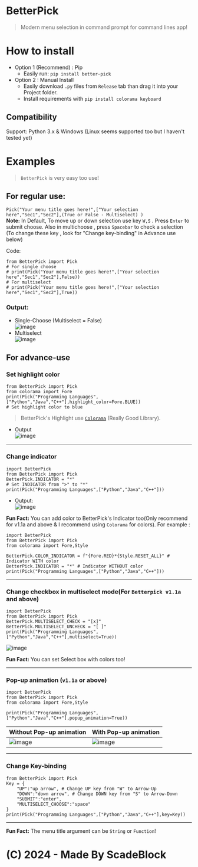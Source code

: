 # BetterPick
> Modern menu selection in command prompt for command lines app! 
# How to install
+ Option 1 (Recommend) : Pip
    - Easily run: `pip install better-pick`
+ Option 2 : Manual Install
    - Easily download `.py` files from `Release` tab than drag it into your Project folder.
    - Install requirements with `pip install colorama keyboard`
## Compatibility
Support: Python 3.x & Windows (Linux seems supported too but I haven't tested yet)
# Examples
> `BetterPick` is very easy too use!
## For regular use:  
`Pick("Your menu title goes here!",["Your selection here","Sec1","Sec2"],(True or False - Multiselect) )`  
**Note:** In Default, To move up or down selection use key `W,S` . Press `Enter` to submit choose. Also in multichoose , press `Spacebar` to check a selection (To change these key , look for "Change key-binding" in Advance use below)

Code: 
```
from BetterPick import Pick
# For single choose
# print(Pick("Your menu title goes here!",["Your selection here","Sec1","Sec2"],False))
# For multiselect
# print(Pick("Your menu title goes here!",["Your selection here","Sec1","Sec2"],True))
```

### Output:
+ Single-Choose (Multiselect = False)  
![image](https://github.com/ScadeBlock/BetterPick/assets/89845150/425d53bf-068d-4e6d-9e5e-ec1f3bdfc4d9)
+ Multiselect  
![image](https://github.com/ScadeBlock/BetterPick/assets/89845150/65d3e606-9a51-4ed8-a30a-1da9fca317a9)

## For advance-use
### Set highlight color  
```
from BetterPick import Pick
from colorama import Fore
print(Pick("Programming Languages",["Python","Java","C++"],highlight_color=Fore.BLUE))
# Set highlight color to blue
```
> BetterPick's Highlight use [`Colorama`](https://pypi.org/project/colorama/) (Really Good Library).
+ Output  
![image](https://github.com/ScadeBlock/BetterPick/assets/89845150/b4149c05-621b-433b-bbdf-8b01bd98790f)
------
### Change indicator
```
import BetterPick
from BetterPick import Pick
BetterPick.INDICATOR = "*"
# Set INDICATOR from ">" to "*"
print(Pick("Programming Languages",["Python","Java","C++"]))
```
+ Output:  
![image](https://github.com/ScadeBlock/BetterPick/assets/89845150/bc39b17d-6672-4861-b151-d57c7b38155f)

**Fun Fact:** You can add color to BetterPick's Indicator too(Only recommend for v1.1a and above & I recommend using `Colorama` for colors). For example :  
```
import BetterPick
from BetterPick import Pick
from colorama import Fore,Style

BetterPick.COLOR_INDICATOR = f"{Fore.RED}*{Style.RESET_ALL}" # Indicator WITH color
BetterPick.INDICATOR = "*" # Indicator WITHOUT color
print(Pick("Programming Languages",["Python","Java","C++"]))
```
---
### Change checkbox in multiselect mode(For `Betterpick v1.1a` and above)
```
import BetterPick
from BetterPick import Pick
BetterPick.MULTISELECT_CHECK = "[x]"
BetterPick.MULTISELECT_UNCHECK = "[ ]"
print(Pick("Programming Languages",["Python","Java","C++"],multiselect=True))
```
![image](https://github.com/ScadeBlock/BetterPick/assets/89845150/a0b67b28-2d71-4407-a610-923365a59100)

**Fun Fact:** You can set Select box with colors too!

---
### Pop-up animation (`v1.1a` or above)

```
import BetterPick
from BetterPick import Pick
from colorama import Fore,Style

print(Pick("Programming Languages",["Python","Java","C++"],popup_animation=True))
```

| Without Pop-up animation   | With Pop-up animation |
|----------------------------|-----------------------|
|![image](https://github.com/ScadeBlock/BetterPick/assets/89845150/aff129cf-0bcd-4ecb-8402-976eb6a1b4b0)|![image](https://github.com/ScadeBlock/BetterPick/assets/89845150/536d55a6-f3cf-468a-9b9c-6927fa24aae2)|

---
### Change Key-binding  
```
from BetterPick import Pick
Key = {
    "UP":"up arrow", # Change UP key from "W" to Arrow-Up
    "DOWN":"down arrow", # Change DOWN key from "S" to Arrow-Down
    "SUBMIT":"enter",
    "MULTISELECT_CHOOSE":"space"
} 
print(Pick("Programming Languages",["Python","Java","C++"],key=Key))
```
--- 
**Fun Fact:** The menu title argument can be `String` or `Function`!

# (C) 2024 - Made By ScadeBlock
